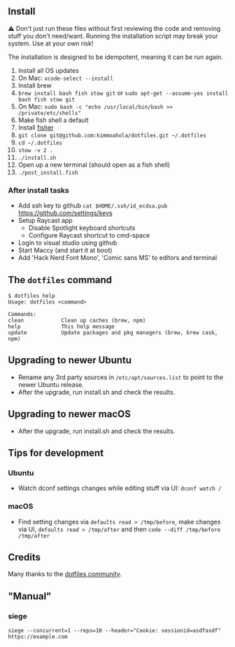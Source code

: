 ## Install

:warning: Don't just run these files without first reviewing the code and removing stuff you don't need/want. Running the installation script may break your system. Use at your own risk!

The installation is designed to be idempotent, meaning it can be run again.

1. Install all OS updates
1. On Mac: `xcode-select --install`
1. Install brew
1. `brew install bash fish stow git` or `sudo apt-get --assume-yes install bash fish stow git`
1. On Mac: `sudo bash -c "echo /usr/local/bin/bash >> /private/etc/shells"`
1. Make fish shell a default
1. Install [fisher](https://github.com/jorgebucaran/fisher)
1. `git clone git@github.com:kimmoahola/dotfiles.git ~/.dotfiles`
1. `cd ~/.dotfiles`
1. `stow -v 2 .`
1. `./install.sh`
1. Open up a new terminal (should open as a fish shell)
1. `./post_install.fish`

### After install tasks

- Add ssh key to github
  `cat $HOME/.ssh/id_ecdsa.pub`
  https://github.com/settings/keys
- Setup Raycast app
  - Disable Spotlight keyboard shortcuts
  - Configure Raycast shortcut to cmd-space
- Login to visual studio using github
- Start Maccy (and start it at boot)
- Add 'Hack Nerd Font Mono', 'Comic sans MS' to editors and terminal

## The `dotfiles` command

    $ dotfiles help
    Usage: dotfiles <command>

    Commands:
    clean            Clean up caches (brew, npm)
    help             This help message
    update           Update packages and pkg managers (brew, brew cask, npm)

## Upgrading to newer Ubuntu

- Rename any 3rd party sources in `/etc/apt/sources.list` to point to the newer Ubuntu release.
- After the upgrade, run install.sh and check the results.

## Upgrading to newer macOS

- After the upgrade, run install.sh and check the results.

## Tips for development

### Ubuntu

- Watch dconf settings changes while editing stuff via UI: `dconf watch /`

### macOS

- Find setting changes via `defaults read > /tmp/before`, make changes via UI, `defaults read > /tmp/after`
  and then `code --diff /tmp/before /tmp/after`

## Credits

Many thanks to the [dotfiles community](https://dotfiles.github.io).

## "Manual"

### siege

`siege --concurrent=1 --reps=10 --header="Cookie: sessionid=asdfasdf" https://example.com`
